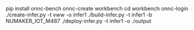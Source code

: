 pip install onnc-bench
onnc-create workbench
cd workbench
onnc-login
./create-infer.py -t vww -o infer1
./build-infer.py -t infer1 -b NUMAKER_IOT_M487
./deploy-infer.py -t infer1 -o ./output
